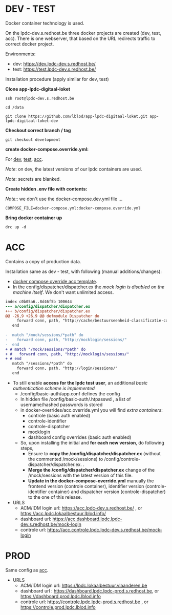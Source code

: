 # DEV - TEST

Docker container technology is used. 

On the lpdc-dev.s.redhost.be three docker projects are created (dev, test, acc). 
There is one webserver, that based on the URL redirects traffic to correct docker project.

Environments:
- dev: https://dev.lpdc-dev.s.redhost.be/
- test: https://test.lpdc-dev.s.redhost.be/

Installation procedure (apply similar for dev, test)

**Clone app-lpdc-digitaal-loket**

```shell
ssh root@lpdc-dev.s.redhost.be  

cd /data

git clone https://github.com/lblod/app-lpdc-digitaal-loket.git app-lpdc-digitaal-loket-dev
```

**Checkout correct branch / tag**

```shell
git checkout development
```

**create docker-compose.override.yml:**

For [dev](docker-overrides/dev.override.yml), [test](docker-overrides/test.override.yml), [acc](docker-overrides/acc.override.yml).

_Note_: on dev, the latest versions of our lpdc containers are used.

_Note_: secrets are blanked.

**Create hidden .env file with contents:**

_Note:_: we don't use the docker-compose.dev.yml file ...
```dotenv
COMPOSE_FILE=docker-compose.yml:docker-compose.override.yml
```

**Bring docker container up**
```shell
drc up -d
```

# ACC

Contains a copy of production data.

Installation same as dev - test, with following (manual additions/changes):

- [docker compose override acc template](docker-overrides/acc.override.yml).
- In the config/dispatcher/dispatcher.ex the _mock login is disabled on the machine itself_. We don't want unlimited access.
```diff --git a/config/dispatcher/dispatcher.ex b/config/dispatcher/dispatcher.ex
index c0b05a6..8d46f5b 100644
--- a/config/dispatcher/dispatcher.ex
+++ b/config/dispatcher/dispatcher.ex
@@ -26,9 +26,9 @@ defmodule Dispatcher do
     forward conn, path, "http://cache/bestuurseenheid-classificatie-codes/"
   end
 
-  match "/mock/sessions/*path" do
-    forward conn, path, "http://mocklogin/sessions/"
-  end
+ # match "/mock/sessions/*path" do
+ #   forward conn, path, "http://mocklogin/sessions/"
+ # end
   match "/sessions/*path" do
     forward conn, path, "http://login/sessions/"
   end
```
- To still enable **access for the lpdc test user**, an additional _basic authentication scheme is implemented_
  - /config/basic-auth/app.conf defines the config
  - In hidden file /config/basic-auth/.htpasswd , a list of username/hashed passwords is stored
  - in docker-overrides/acc.override.yml you will find _extra containers_:
    - controle (basic auth enabled)
    - controle-identifier
    - controle-dispatcher
    - mocklogin
    - dashboard config overrides (basic auth enabled)
  - So, upon installing the initial and **for each new version**, do following steps,
    - Ensure to **copy the /config/dispatcher/dispatcher.ex** (without the commented /mock/sessions) to /config/controle-dispatcher/dispatcher.ex. .
    - **Merge the /config/dispatcher/dispatcher.ex** change of the /mock/sessions with the latest version of this file.
    - **Update in the docker-compose-override.yml** manually the frontend version (controle container), identifier version (controle-identifier container) and dispatcher version (controle-dispatcher) to the one of this release.
- URLS
  - ACM/IDM login url: https://acc.lpdc-dev.s.redhost.be/ , or https://acc.lpdc.lokaalbestuur.lblod.info/
  - dashboard url: https://acc.dashboard.lpdc.lpdc-dev.s.redhost.be/mock-login
  - controle url: https://acc.controle.lpdc.lpdc-dev.s.redhost.be/mock-login

# PROD

Same config as [acc](#acc). 

- URLS
  - ACM/IDM login url: https://lpdc.lokaalbestuur.vlaanderen.be
  - dashboard url : https://dashboard.lpdc.lpdc-prod.s.redhost.be, or https://dashboard.prod.lpdc.lblod.info
  - controle url: https://controle.lpdc.lpdc-prod.s.redhost.be , or https://controle.prod.lpdc.lblod.info

